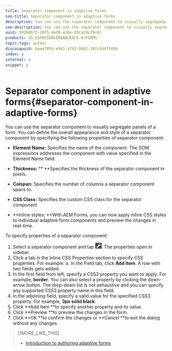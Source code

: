 ```yaml
---
title: Separator component in adaptive forms
seo-title: Separator component in adaptive forms
description: You can use the separator component to visually segregate sections of a form.
seo-description: You can use the separator component to visually segregate sections of a form.
uuid: 993b6b72-10f5-4ed8-a26e-d9ca29c79c6c
products: SG_EXPERIENCEMANAGER/6.4/FORMS
topic-tags: author
discoiquuid: beee7059-e941-4742-9862-28fc4d4ff896
index: y
internal: n
snippet: y
---
```


# Separator component in adaptive forms{#separator-component-in-adaptive-forms}

You can use the separator component to visually segregate panels of a form. You can define the overall appearance and style of a separator component by specifying the following properties of separator component:

* **Element Name:** Specifies the name of the component. The SOM expressions addresses the component with value specified in the Element Name field.
* **Thickness:** ** **Specifies the thickness of the separator component in pixels.

* **Colspan:** Specifies the number of columns a separator component spans to.
* **CSS Class:** Specifies the custom CSS class for the separator component
* **Inline styles: **With AEM Forms, you can now apply inline CSS styles to individual adaptive form components and preview the changes in real-time.

To specify properties of a separator component:

1. Select a separator component and tap ![](assets/cmppr.png). The properties open in sidebar.
1. Click a tab in the Inline CSS Properties section to specify CSS properties. For example: a. In the Field tab, click **Add Item**. A row with two fields gets added.
1. In the first field from left, specify a CSS3 property you want to apply. For example, **border**. You can also select a property by clicking the down-arrow button. The drop-down list is not exhaustive and you can specify any supported CSS3 property name in this field.
1. In the adjoining field, specify a valid value for the specified CSS3 property. For example, **3px solid black**.
1. Click **Add Item **to specify another property and its value.
1. Click **Preview **to preview the changes in the form.
1. Click **OK **to confirm the changes or **Cancel **to exit the dialog without any changes.

>[!MORE_LIKE_THIS]
>
>* [Introduction to authoring adaptive forms](../../forms/using/introduction-forms-authoring.md)
